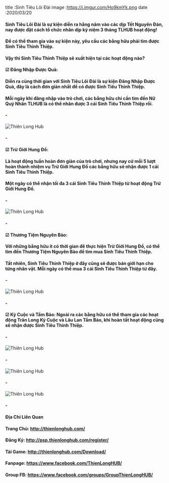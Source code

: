 title :Sinh Tiêu Lôi Đài
image :https://i.imgur.com/Ho9kmYk.png
date  :2020/03/20

#### Sinh Tiêu Lôi Đài là sự kiện diễn ra hằng năm vào các dịp Tết Nguyên Đán, nay được đặt cách tổ chức nhân dịp kỷ niệm 3 tháng TLHUB hoạt động!
#### Để có thể tham gia vào sự kiện này, yêu cầu các bằng hữu phải tìm được Sinh Tiêu Thỉnh Thiệp.
#### Vậy thì Sinh Tiêu Thỉnh Thiệp sẽ xuất hiện tại các hoạt động nào?

#### ☑ Đăng Nhập Được Quà:
#### Diễn ra cùng thời gian với Sinh Tiêu Lôi Đài là sự kiện Đăng Nhập Được Quà, đây là cách đơn giản nhất để có được Sinh Tiêu Thỉnh Thiệp.
#### Mỗi ngày khi đăng nhập vào trò chơi, các bằng hữu chỉ cần tìm đến Nữ Quý Nhân TLHUB là có thể nhân được 3 cái Sinh Tiêu Thỉnh Thiệp rồi.
#### -
![Thiên Long Hub](https://i.imgur.com/TDiANRP.png)
#### -
#### ☑ Trừ Giới Hung Đồ:
#### Là hoạt động tuần hoàn đơn giản của trò chơi, nhưng nay cứ mỗi 5 lượt hoàn thành nhiệm vụ Trừ Giới Hung Đồ các bằng hữu sẽ nhận được 1 cái Sinh Tiêu Thỉnh Thiệp.
#### Một ngày có thể nhận tối đa 3 cái Sinh Tiêu Thỉnh Thiệp từ hoạt động Trừ Giới Hung Đồ.
#### -
![Thiên Long Hub](https://i.imgur.com/A3kz9YY.png)
#### -
#### ☑ Thương Tiệm Nguyên Bảo:
#### Với những bằng hữu ít có thời gian để thực hiện Trừ Giới Hung Đồ, có thể tìm đến Thương Tiệm Nguyên Bảo để tìm mua Sinh Tiêu Thỉnh Thiệp.
#### Tất nhiên, Sinh Tiêu Thỉnh Thiệp ở đây cũng sẽ được bán giới hạn cho từng nhân vật. Mỗi ngày có thể mua 3 cái Sinh Tiêu Thỉnh Thiệp từ đây.
#### -
![Thiên Long Hub](https://i.imgur.com/4ZDwt2i.png)
#### -
#### ☑ Kỳ Cuộc và Tầm Bảo: Ngoài ra các bằng hữu có thể tham gia các hoạt động Trân Long Kỳ Cuộc và Lâu Lan Tầm Bảo, khi hoàn tất hoạt động cũng sẽ nhận được Sinh Tiêu Thỉnh Thiệp.
#### -
![Thiên Long Hub](https://i.imgur.com/KUPyCVY.png)
#### -
![Thiên Long Hub](https://i.imgur.com/jXdGDOx.png)
#### -
![Thiên Long Hub](https://i.imgur.com/QShZOju.png)
#### -
#### Địa Chỉ Liên Quan
#### Trang Chủ: http://thienlonghub.com/
#### Đăng Ký: http://psp.thienlonghub.com/register/
#### Tải Game: http://thienlonghub.com/Download/
#### Fanpage: https://www.facebook.com/ThienLongHUB/
#### Group FB: https://www.facebook.com/groups/GroupThienLongHUB/
